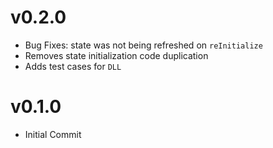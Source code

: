 # v0.2.0
* Bug Fixes: state was not being refreshed on `reInitialize`
* Removes state initialization code duplication
* Adds test cases for `DLL`


# v0.1.0
* Initial Commit